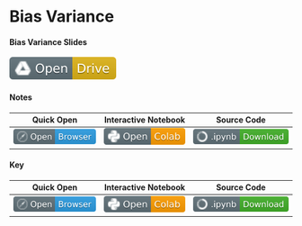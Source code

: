 # Bias Variance

#### Bias Variance Slides
 [![Link](../../tools/buttons/open-drive.svg)](https://docs.google.com/presentation/d/16Cd2mdTxZxcqm9frQtIACKmZIZoeMcFbFNbp16LQcDw/edit?usp=sharing)

#### Notes
 | Quick Open | Interactive Notebook | Source Code  |
 | :--------: | :-----------: | :------------: |
 | [![Link](../../tools/buttons/open-browser.svg)](https://files.node.ishaandey.com/week-8/workshop/bias_variance_notes.html) | [![Link](../../tools/buttons/open-colab.svg)](https://colab.research.google.com/github/ishaandey/node/blob/master/week-8/workshop/bias_variance_notes.ipynb) | [![Link](../../tools/buttons/download-ipynb.svg)](https://files.node.ishaandey.com/week-8/workshop/bias_variance_notes.ipynb) |

#### Key
 | Quick Open | Interactive Notebook | Source Code  |
 | :--------: |:-----------: | :------------: |
 | [![Link](../../tools/buttons/open-browser.svg)](https://files.node.ishaandey.com/week-8/workshop/bias_variance_key.html) | [![Link](../../tools/buttons/open-colab.svg)](https://colab.research.google.com/github/ishaandey/node/blob/master/week-8/workshop/bias_variance_key.ipynb) | [![Link](../../tools/buttons/download-ipynb.svg)](https://files.node.ishaandey.com/week-8/workshop/bias_variance_key.ipynb) |
